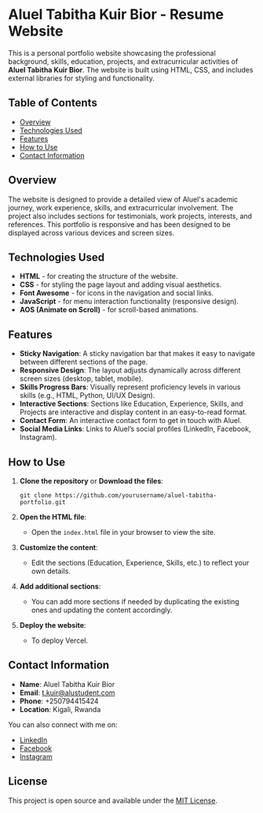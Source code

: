 # Aluel Tabitha Kuir Bior - Resume Website

This is a personal portfolio website showcasing the professional background, skills, education, projects, and extracurricular activities of **Aluel Tabitha Kuir Bior**. The website is built using HTML, CSS, and includes external libraries for styling and functionality.

## Table of Contents

- [Overview](#overview)
- [Technologies Used](#technologies-used)
- [Features](#features)
- [How to Use](#how-to-use)
- [Contact Information](#contact-information)

## Overview

The website is designed to provide a detailed view of Aluel's academic journey, work experience, skills, and extracurricular involvement. The project also includes sections for testimonials, work projects, interests, and references. This portfolio is responsive and has been designed to be displayed across various devices and screen sizes.

## Technologies Used

- **HTML** - for creating the structure of the website.
- **CSS** - for styling the page layout and adding visual aesthetics.
- **Font Awesome** - for icons in the navigation and social links.
- **JavaScript** - for menu interaction functionality (responsive design).
- **AOS (Animate on Scroll)** - for scroll-based animations.

## Features

- **Sticky Navigation**: A sticky navigation bar that makes it easy to navigate between different sections of the page.
- **Responsive Design**: The layout adjusts dynamically across different screen sizes (desktop, tablet, mobile).
- **Skills Progress Bars**: Visually represent proficiency levels in various skills (e.g., HTML, Python, UI/UX Design).
- **Interactive Sections**: Sections like Education, Experience, Skills, and Projects are interactive and display content in an easy-to-read format.
- **Contact Form**: An interactive contact form to get in touch with Aluel.
- **Social Media Links**: Links to Aluel’s social profiles (LinkedIn, Facebook, Instagram).

## How to Use

1. **Clone the repository** or **Download the files**:
   ```
   git clone https://github.com/yourusername/aluel-tabitha-portfolio.git
   ```

2. **Open the HTML file**:
   - Open the `index.html` file in your browser to view the site.

3. **Customize the content**:
   - Edit the sections (Education, Experience, Skills, etc.) to reflect your own details.

4. **Add additional sections**:
   - You can add more sections if needed by duplicating the existing ones and updating the content accordingly.

5. **Deploy the website**:
   - To deploy Vercel.

## Contact Information

- **Name**: Aluel Tabitha Kuir Bior
- **Email**: [t.kuir@alustudent.com](mailto:t.kuir@alustudent.com)
- **Phone**: +250794415424
- **Location**: Kigali, Rwanda

You can also connect with me on:
- [LinkedIn](https://www.linkedin.com/in/aluel-tabitha-kuir-bior-673071309)
- [Facebook](https://www.facebook.com/share/15z9joKyyz/)
- [Instagram](https://www.instagram.com/alueltabz)

## License

This project is open source and available under the [MIT License](LICENSE).
```
